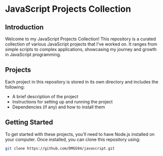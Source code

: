# JavaScript Projects Collection

## Introduction
Welcome to my JavaScript Projects Collection! This repository is a curated collection of various JavaScript projects that I've worked on. It ranges from simple scripts to complex applications, showcasing my journey and growth in JavaScript programming.

## Projects
Each project in this repository is stored in its own directory and includes the following:
- A brief description of the project
- Instructions for setting up and running the project
- Dependencies (if any) and how to install them

## Getting Started
To get started with these projects, you'll need to have Node.js installed on your computer. Once installed, you can clone this repository using:

```bash
git clone https://github.com/DMGS94/javascript.git
